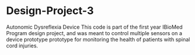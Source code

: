 # Design-Project-3
Autonomic Dysreflexia Device
This code is part of the first year IBioMed Program design project, and was meant to control multiple sensors
on a device prototype prototype for monitoring the health of patients with spinal cord injuries.

